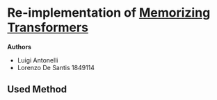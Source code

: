 # Re-implementation of [Memorizing Transformers](https://openreview.net/pdf?id=TrjbxzRcnf-)
**Authors**
* Luigi Antonelli 
* Lorenzo De Santis 1849114

## Used Method
